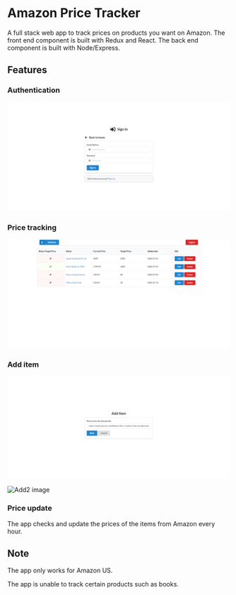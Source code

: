 # Amazon Price Tracker

A full stack web app to track prices on products you want on Amazon. The front end component is built with Redux and React. The back end component is built with Node/Express.

## Features

### Authentication

![Login image](/screenshot/login.png)

### Price tracking

![Dashboard image](/screenshot/table.png)

### Add item

![Add image](/screenshot/add.png)

![Add2 image](/screenshot/add2.png)

### Price update

The app checks and update the prices of the items from Amazon every hour.

## Note

The app only works for Amazon US.

The app is unable to track certain products such as books.
